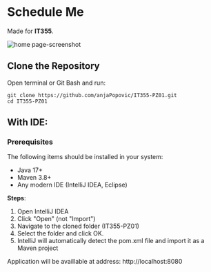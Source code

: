 # Schedule Me

Made for **IT355**.

![home page-screenshot](https://github.com/user-attachments/assets/b71cbe87-a6fc-4f1b-8b88-3d769056f337)



## Clone the Repository

Open terminal or Git Bash and run:

```
git clone https://github.com/anjaPopovic/IT355-PZ01.git
cd IT355-PZ01
```

## With IDE:

### Prerequisites

The following items should be installed in your system:
- Java 17+  
- Maven 3.8+  
- Any modern IDE (IntelliJ IDEA, Eclipse)

**Steps**:
1. Open IntelliJ IDEA
2. Click "Open" (not "Import")
3. Navigate to the cloned folder (IT355-PZ01)
4. Select the folder and click OK.
5. IntelliJ will automatically detect the pom.xml file and import it as a Maven project

Application will be availlable at address: http://localhost:8080

